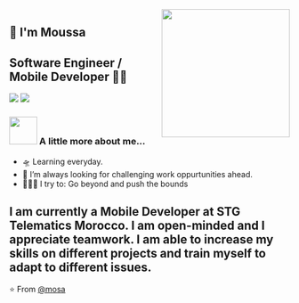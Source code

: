 <img align='right' src="https://media.giphy.com/media/M9gbBd9nbDrOTu1Mqx/giphy.gif" width="230">

## 🙏 I'm Moussa 
## Software Engineer / Mobile Developer 👨‍💻

[![](https://img.shields.io/badge/LinkedIn-moussazouiti-blue)](https://www.linkedin.com/in/moussazouiti)
[![](https://img.shields.io/badge/Gmail-zouiti.moussa@gmail.com-red)](mailto:zouiti.moussa@gmail.com)


### <img src="https://media.giphy.com/media/VgCDAzcKvsR6OM0uWg/giphy.gif" width="50"> A little more about me...

- 🛸 Learning everyday.
- 🌋 I’m always looking for challenging work oppurtunities ahead.
- 🧗🏾‍♀️ I try to: Go beyond and push the bounds


###

I am currently a Mobile Developer at STG Telematics Morocco. I am open-minded and I appreciate teamwork. I am able to increase my skills on different projects and train myself to adapt to different issues.
---
⭐️ From [@mosa](https://github.com/Moses99Z)
